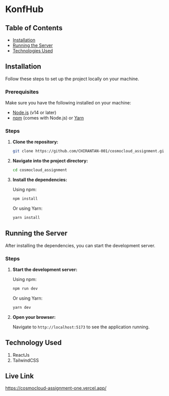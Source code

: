 # KonfHub


## Table of Contents

- [Installation](#installation)
- [Running the Server](#running-the-server)
- [Technologies Used](#technologies-used)

## Installation

Follow these steps to set up the project locally on your machine.

### Prerequisites

Make sure you have the following installed on your machine:

- [Node.js](https://nodejs.org/en/download/) (v14 or later)
- [npm](https://www.npmjs.com/get-npm) (comes with Node.js) or [Yarn](https://yarnpkg.com/getting-started/install)

### Steps

1. **Clone the repository:**

    ```bash
    git clone https://github.com/CHIRANTAN-001/cosmocloud_assignment.git
    ```

2. **Navigate into the project directory:**

    ```bash
    cd cosmocloud_assignment
    ```

3. **Install the dependencies:**

    Using npm:

    ```bash
    npm install
    ```

    Or using Yarn:

    ```bash
    yarn install
    ```

## Running the Server

After installing the dependencies, you can start the development server.

### Steps

1. **Start the development server:**

    Using npm:

    ```bash
    npm run dev
    ```

    Or using Yarn:

    ```bash
    yarn dev
    ```

2. **Open your browser:**

    Navigate to `http://localhost:5173` to see the application running.

## Technology Used

1. ReactJs
2. TailwindCSS


## Live Link

https://cosmocloud-assignment-one.vercel.app/
